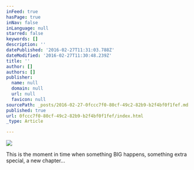 ```yaml
---
inFeed: true
hasPage: true
inNav: false
inLanguage: null
starred: false
keywords: []
description: ''
datePublished: '2016-02-27T11:31:03.788Z'
dateModified: '2016-02-27T11:30:48.239Z'
title: ''
author: []
authors: []
publisher:
  name: null
  domain: null
  url: null
  favicon: null
sourcePath: _posts/2016-02-27-0fccc7f0-80cf-49c2-82b9-b2f4bf0f1fef.md
published: true
url: 0fccc7f0-80cf-49c2-82b9-b2f4bf0f1fef/index.html
_type: Article

---
```

![](https://the-grid-user-content.s3-us-west-2.amazonaws.com/c44597da-b7bf-45ea-b981-f3d11ca62560.jpg)

This is the moment in time when something BIG happens, something extra special, a new chapter...